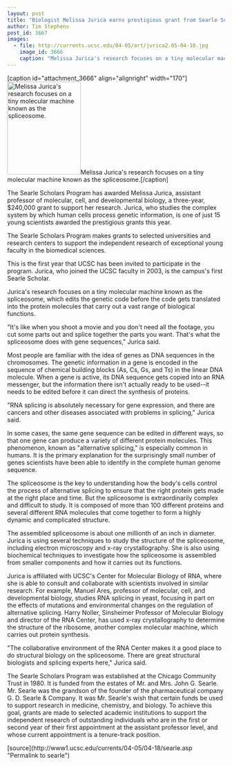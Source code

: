 ```yaml
---
layout: post
title: "Biologist Melissa Jurica earns prestigious grant from Searle Scholars Program"
author: Tim Stephens
post_id: 3667
images:
  - file: http://currents.ucsc.edu/04-05/art/jurica2.05-04-18.jpg
    image_id: 3666
    caption: "Melissa Jurica's research focuses on a tiny molecular machine known as the spliceosome."
---
```


[caption id="attachment_3666" align="alignright" width="170"]<a href="http://localhost/mysite/wp-content/uploads/2005/04/jurica2.05-04-18.jpg"><img class="size-full wp-image-3666" src="http://localhost/mysite/wp-content/uploads/2005/04/jurica2.05-04-18.jpg" alt="Melissa Jurica's research focuses on a tiny molecular machine known as the spliceosome." width="170" height="215" /></a>Melissa Jurica's research focuses on a tiny molecular machine known as the spliceosome.[/caption]
<a name="content" id="content"></a>
<p>
  The Searle Scholars Program has awarded Melissa Jurica, assistant professor of molecular, cell, and developmental biology, a three-year, $240,000 grant to support her research. Jurica, who studies the complex system by which human cells process genetic information, is one of just 15 young scientists awarded the prestigious grants this year.
</p>
<p>
  The Searle Scholars Program makes grants to selected universities and research centers to support the independent research of exceptional young faculty in the biomedical sciences.
</p>
<p>
  This is the first year that UCSC has been invited to participate in the program. Jurica, who joined the UCSC faculty in 2003, is the campus's first Searle Scholar.<br>
</p>
<p>
  Jurica's research focuses on a tiny molecular machine known as the spliceosome, which edits the genetic code before the code gets translated into the protein molecules that carry out a vast range of biological functions.<br>
</p>
<p>
  "It's like when you shoot a movie and you don't need all the footage, you cut some parts out and splice together the parts you want. That's what the spliceosome does with gene sequences," Jurica said.<br>
</p>
<p>
  Most people are familiar with the idea of genes as DNA sequences in the chromosomes. The genetic information in a gene is encoded in the sequence of chemical building blocks (As, Cs, Gs, and Ts) in the linear DNA molecule. When a gene is active, its DNA sequence gets copied into an RNA messenger, but the information there isn't actually ready to be used--it needs to be edited before it can direct the synthesis of proteins.<br>
</p>
<p>
  "RNA splicing is absolutely necessary for gene expression, and there are cancers and other diseases associated with problems in splicing," Jurica said.<br>
</p>
<p>
  In some cases, the same gene sequence can be edited in different ways, so that one gene can produce a variety of different protein molecules. This phenomenon, known as "alternative splicing," is especially common in humans. It is the primary explanation for the surprisingly small number of genes scientists have been able to identify in the complete human genome sequence.<br>
</p>
<p>
  The spliceosome is the key to understanding how the body's cells control the process of alternative splicing to ensure that the right protein gets made at the right place and time. But the spliceosome is extraordinarily complex and difficult to study. It is composed of more than 100 different proteins and several different RNA molecules that come together to form a highly dynamic and complicated structure.<br>
</p>
<p>
  The assembled spliceosome is about one millionth of an inch in diameter. Jurica is using several techniques to study the structure of the spliceosome, including electron microscopy and x-ray crystallography. She is also using biochemical techniques to investigate how the spliceosome is assembled from smaller components and how it carries out its functions.<br>
</p>
<p>
  Jurica is affiliated with UCSC's Center for Molecular Biology of RNA, where she is able to consult and collaborate with scientists involved in similar research. For example, Manuel Ares, professor of molecular, cell, and developmental biology, studies RNA splicing in yeast, focusing in part on the effects of mutations and environmental changes on the regulation of alternative splicing. Harry Noller, Sinsheimer Professor of Molecular Biology and director of the RNA Center, has used x-ray crystallography to determine the structure of the ribosome, another complex molecular machine, which carries out protein synthesis.<br>
</p>
<p>
  "The collaborative environment of the RNA Center makes it a good place to do structural biology on the spliceosome. There are great structural biologists and splicing experts here," Jurica said.<br>
</p>
<p>
  The Searle Scholars Program was established at the Chicago Community Trust in 1980. It is funded from the estates of Mr. and Mrs. John G. Searle. Mr. Searle was the grandson of the founder of the pharmaceutical company G. D. Searle &amp; Company. It was Mr. Searle's wish that certain funds be used to support research in medicine, chemistry, and biology. To achieve this goal, grants are made to selected academic institutions to support the independent research of outstanding individuals who are in the first or second year of their first appointment at the assistant professor level, and whose current appointment is a tenure-track position.<br>
</p>
[source](http://www1.ucsc.edu/currents/04-05/04-18/searle.asp "Permalink to searle")
